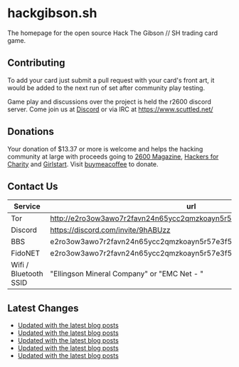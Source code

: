 # hackgibson.sh
The homepage for the open source Hack The Gibson // SH trading card game.


## Contributing

To add your card just submit a pull request with your card's front art, it would be added to the next run of set after community play testing.

Game play and discussions over the project is held the r2600 discord server. Come join us at [Discord](https://discord.com/invite/9hABUzz) or via IRC at https://www.scuttled.net/


## Donations

Your donation of $13.37 or more is welcome and helps the hacking community at large with proceeds going to [2600 Magazine](https://2600.com/), [Hackers for Charity](https://hackersforcharity.org) and [Girlstart](https://girlstart.org).  Visit [buymeacoffee](https://www.buymeacoffee.com/hackgibson.sh) to donate.


## Contact Us

Service | url
-|-
Tor | http://e2ro3ow3awo7r2favn24n65ycc2qmzkoayn5r57e3f56nvjwdcgg32ad.onion
Discord | https://discord.com/invite/9hABUzz
BBS | e2ro3ow3awo7r2favn24n65ycc2qmzkoayn5r57e3f56nvjwdcgg32ad.onion:23
FidoNET | e2ro3ow3awo7r2favn24n65ycc2qmzkoayn5r57e3f56nvjwdcgg32ad.onion:24554
Wifi / Bluetooth SSID | "Ellingson Mineral Company" or "EMC Net - <fidonet address>"

## Latest Changes
<!-- BLOG-POST-LIST:START -->
- [Updated with the latest blog posts](https://github.com/DFW2600/hackgibson.sh/commit/69b4c64e96a432d4c125c3b3ce90dd106cc3c385)
- [Updated with the latest blog posts](https://github.com/DFW2600/hackgibson.sh/commit/856c01f5cd0340ec3db5d40760496241abefe9ca)
- [Updated with the latest blog posts](https://github.com/DFW2600/hackgibson.sh/commit/0a91c11796ac91f718f87e4491865f5fa3f80f42)
- [Updated with the latest blog posts](https://github.com/DFW2600/hackgibson.sh/commit/97c9fe35182a3e3fd5414d7d9512896162bff6c0)
- [Updated with the latest blog posts](https://github.com/DFW2600/hackgibson.sh/commit/4cde4d6342d11567bc6e921ceac63b29fc046c50)
<!-- BLOG-POST-LIST:END -->

